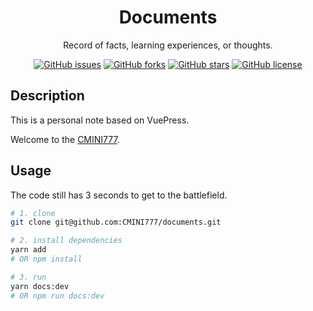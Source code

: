 <h1 align="center">Documents</h1>

<div align="center">

Record of facts, learning experiences, or thoughts.

[![GitHub issues](https://img.shields.io/github/issues/CMINI777/documents)](https://github.com/CMINI777/documents/issues) [![GitHub forks](https://img.shields.io/github/forks/CMINI777/documents)](https://github.com/CMINI777/documents/network) [![GitHub stars](https://img.shields.io/github/stars/CMINI777/documents)](https://github.com/CMINI777/documents/stargazers) [![GitHub license](https://img.shields.io/github/license/CMINI777/documents)](https://github.com/CMINI777/documents/blob/master/LICENSE)

</div>

## Description

This is a personal note based on VuePress.

Welcome to the [CMINI777](https://cmini777.github.io/documents).

## Usage

The code still has 3 seconds to get to the battlefield.

```bash
# 1. clone
git clone git@github.com:CMINI777/documents.git

# 2. install dependencies
yarn add 
# OR npm install

# 3. run
yarn docs:dev 
# OR npm run docs:dev

```